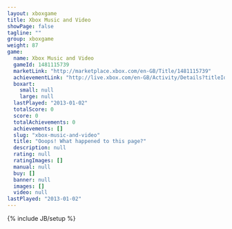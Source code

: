 ```yaml
---
layout: xboxgame
title: Xbox Music and Video
showPage: false
tagline: ""
group: xboxgame
weight: 87
game: 
  name: Xbox Music and Video
  gameId: 1481115739
  marketLink: "http://marketplace.xbox.com/en-GB/Title/1481115739"
  achievementLink: "http://live.xbox.com/en-GB/Activity/Details?titleId=1481115739"
  boxart: 
    small: null
    large: null
  lastPlayed: "2013-01-02"
  totalScore: 0
  score: 0
  totalAchievements: 0
  achievements: []
  slug: "xbox-music-and-video"
  title: "Ooops! What happened to this page?"
  description: null
  rating: null
  ratingImages: []
  manual: null
  buy: []
  banner: null
  images: []
  video: null
lastPlayed: "2013-01-02"
---
```

{% include JB/setup %}